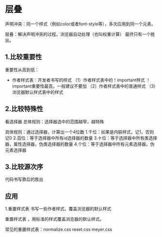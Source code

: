 # 层叠

声明冲突：同一个样式（例如color或者font-style等），多次应用到同一个元素。

层叠：解决声明冲突的过程，浏览器自动处理（也叫权重计算）
最终只有一个胜出。

## 1.比较重要性
重要性从高到低：
- 作者样式表：开发者书写的样式
（1）作者样式表中的！important样式
    ！important重要性最高，一般建议不要加
（2）作者样式表中的普通样式
（3）浏览器默认样式表中的样式

## 2.比较特殊性
看选择器
总体规则：选择器选中的范围越窄，越特殊

具体规则：通过选择器，计算出一个4位数
1.千位：如果是内联样式，记1，否则记0
2.百位：等于选择器中所有id选择器的数量
3.十位：等于选择器中所有类选择器，属性选择器，伪类选择器的数量
4.个位：等于选择器中所有元素选择器，伪元素选择器

## 3.比较源次序
代码书写靠后的胜出


## 应用

1.重置样式表
书写一些作者样式，覆盖浏览器的默认样式

重置样式表 ，用标准的样式覆盖浏览器的默认样式。

常见的重置样式表：normalize.css  reset.css meyer.css
